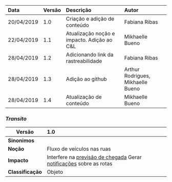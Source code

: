 |Data|Versão|Descrição|Autor|
|:---|:---|:---|:---|
|20/04/2019|1.0|Criação e adição de conteúdo|Fabiana Ribas|
|22/04/2019|1.1|Atualização noção e impacto. Adição ao C&L|Mikhaelle Bueno|
|28/04/2019|1.2|Adicionando link da rastreabilidade|Fabiana Ribas|
|28/04/2019|1.3|Adição ao github|Arthur Rodrigues, Mikhaelle Bueno|
|28/04/2019|1.4|Atualização de conteúdo|Mikhaelle Bueno|


### ***<a name="transito">Transito</a>***


|Versão|1.0
|-|:-|
|**Sinonimos**|
|**Noção**|Fluxo de veículos nas ruas|
|**Impacto**|Interfere na [previsão de chegada](#previsao-de-chegada) Gerar [notificações](#notificacoes) sobre as rotas |
|**Classificação**| Objeto
